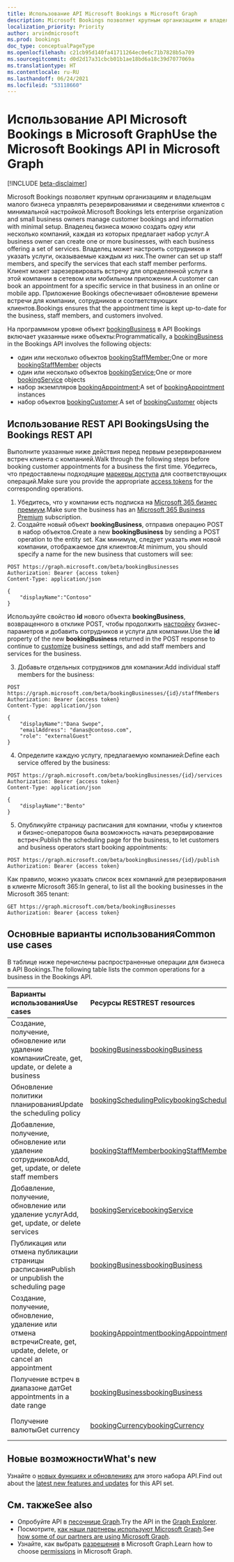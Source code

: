 ```yaml
---
title: Использование API Microsoft Bookings в Microsoft Graph
description: Microsoft Bookings позволяет крупным организациям и владельцам малого бизнеса управлять резервированиями и сведениями клиентов с минимальной настройкой.
localization_priority: Priority
author: arvindmicrosoft
ms.prod: bookings
doc_type: conceptualPageType
ms.openlocfilehash: c21cb95d140fa41711264ec0e6c71b7828b5a709
ms.sourcegitcommit: d0d2d17a31cbcb01b1ae18bd6a18c39d7077069a
ms.translationtype: HT
ms.contentlocale: ru-RU
ms.lasthandoff: 06/24/2021
ms.locfileid: "53118660"
---
```

# <a name="use-the-microsoft-bookings-api-in-microsoft-graph"></a><span data-ttu-id="9979c-103">Использование API Microsoft Bookings в Microsoft Graph</span><span class="sxs-lookup"><span data-stu-id="9979c-103">Use the Microsoft Bookings API in Microsoft Graph</span></span>

[!INCLUDE [beta-disclaimer](../../includes/beta-disclaimer.md)]
 
<span data-ttu-id="9979c-104">Microsoft Bookings позволяет крупным организациям и владельцам малого бизнеса управлять резервированиями и сведениями клиентов с минимальной настройкой.</span><span class="sxs-lookup"><span data-stu-id="9979c-104">Microsoft Bookings lets enterprise organization and small business owners manage customer bookings and information with minimal setup.</span></span> <span data-ttu-id="9979c-105">Владелец бизнеса можно создать одну или несколько компаний, каждая из которых предлагает набор услуг.</span><span class="sxs-lookup"><span data-stu-id="9979c-105">A business owner can create one or more businesses, with each business offering a set of services.</span></span> <span data-ttu-id="9979c-106">Владелец может настроить сотрудников и указать услуги, оказываемые каждым из них.</span><span class="sxs-lookup"><span data-stu-id="9979c-106">The owner can set up staff members, and specify the services that each staff member performs.</span></span> <span data-ttu-id="9979c-107">Клиент может зарезервировать встречу для определенной услуги в этой компании в сетевом или мобильном приложении.</span><span class="sxs-lookup"><span data-stu-id="9979c-107">A customer can book an appointment for a specific service in that business in an online or mobile app.</span></span> <span data-ttu-id="9979c-108">Приложение Bookings обеспечивает обновление времени встречи для компании, сотрудников и соответствующих клиентов.</span><span class="sxs-lookup"><span data-stu-id="9979c-108">Bookings ensures that the appointment time is kept up-to-date for the business, staff members, and customers involved.</span></span>

<span data-ttu-id="9979c-109">На программном уровне объект [bookingBusiness](bookingbusiness.md) в API Bookings включает указанные ниже объекты:</span><span class="sxs-lookup"><span data-stu-id="9979c-109">Programmatically, a [bookingBusiness](bookingbusiness.md) in the Bookings API involves the following objects:</span></span>
 
- <span data-ttu-id="9979c-110">один или несколько объектов [bookingStaffMember](bookingstaffmember.md);</span><span class="sxs-lookup"><span data-stu-id="9979c-110">One or more [bookingStaffMember](bookingstaffmember.md) objects</span></span>
- <span data-ttu-id="9979c-111">один или несколько объектов [bookingService](bookingservice.md);</span><span class="sxs-lookup"><span data-stu-id="9979c-111">One or more [bookingService](bookingservice.md) objects</span></span>
- <span data-ttu-id="9979c-112">набор экземпляров [bookingAppointment](bookingappointment.md);</span><span class="sxs-lookup"><span data-stu-id="9979c-112">A set of [bookingAppointment](bookingappointment.md) instances</span></span>
- <span data-ttu-id="9979c-113">набор объектов [bookingCustomer](bookingcustomer.md).</span><span class="sxs-lookup"><span data-stu-id="9979c-113">A set of [bookingCustomer](bookingcustomer.md) objects</span></span>

## <a name="using-the-bookings-rest-api"></a><span data-ttu-id="9979c-114">Использование REST API Bookings</span><span class="sxs-lookup"><span data-stu-id="9979c-114">Using the Bookings REST API</span></span>

<span data-ttu-id="9979c-115">Выполните указанные ниже действия перед первым резервированием встреч клиента с компанией.</span><span class="sxs-lookup"><span data-stu-id="9979c-115">Walk through the following steps before booking customer appointments for a business the first time.</span></span> <span data-ttu-id="9979c-116">Убедитесь, что предоставлены подходящие [маркеры доступа](/graph/auth-overview) для соответствующих операций.</span><span class="sxs-lookup"><span data-stu-id="9979c-116">Make sure you provide the appropriate [access tokens](/graph/auth-overview) for the corresponding operations.</span></span>

1. <span data-ttu-id="9979c-117">Убедитесь, что у компании есть подписка на [Microsoft 365 бизнес премиум](https://products.office.com/ru-RU/business/office-365-business-premium).</span><span class="sxs-lookup"><span data-stu-id="9979c-117">Make sure the business has an [Microsoft 365 Business Premium](https://products.office.com/ru-RU/business/office-365-business-premium) subscription.</span></span>
2. <span data-ttu-id="9979c-118">Создайте новый объект **bookingBusiness**, отправив операцию POST в набор объектов.</span><span class="sxs-lookup"><span data-stu-id="9979c-118">Create a new **bookingBusiness** by sending a POST operation to the entity set.</span></span> <span data-ttu-id="9979c-119">Как минимум, следует указать имя новой компании, отображаемое для клиентов:</span><span class="sxs-lookup"><span data-stu-id="9979c-119">At minimum, you should specify a name for the new business that customers will see:</span></span>
<!-- { "blockType": "ignored" } -->
```http
POST https://graph.microsoft.com/beta/bookingBusinesses
Authorization: Bearer {access token}
Content-Type: application/json

{
    "displayName":"Contoso"
}
```
<span data-ttu-id="9979c-120">Используйте свойство **id** нового объекта **bookingBusiness**, возвращенного в отклике POST, чтобы продолжить [настройку](../api/bookingbusiness-update.md) бизнес-параметров и добавить сотрудников и услуги для компании.</span><span class="sxs-lookup"><span data-stu-id="9979c-120">Use the **id** property of the new **bookingBusiness** returned in the POST response to continue to [customize](../api/bookingbusiness-update.md) business settings, and add staff members and services for the business.</span></span>

3. <span data-ttu-id="9979c-121">Добавьте отдельных сотрудников для компании:</span><span class="sxs-lookup"><span data-stu-id="9979c-121">Add individual staff members for the business:</span></span>
<!-- { "blockType": "ignored" } -->
```http
POST https://graph.microsoft.com/beta/bookingBusinesses/{id}/staffMembers
Authorization: Bearer {access token}
Content-Type: application/json

{
    "displayName":"Dana Swope",
    "emailAddress": "danas@contoso.com",
    "role": "externalGuest"
}
```
4. <span data-ttu-id="9979c-122">Определите каждую услугу, предлагаемую компанией:</span><span class="sxs-lookup"><span data-stu-id="9979c-122">Define each service offered by the business:</span></span>
<!-- { "blockType": "ignored" } -->
```http
POST https://graph.microsoft.com/beta/bookingBusinesses/{id}/services
Authorization: Bearer {access token}
Content-Type: application/json

{
    "displayName":"Bento"
}
```
5. <span data-ttu-id="9979c-123">Опубликуйте страницу расписания для компании, чтобы у клиентов и бизнес-операторов была возможность начать резервирование встреч:</span><span class="sxs-lookup"><span data-stu-id="9979c-123">Publish the scheduling page for the business, to let customers and business operators start booking appointments:</span></span>
<!-- { "blockType": "ignored" } -->
```http
POST https://graph.microsoft.com/beta/bookingBusinesses/{id}/publish
Authorization: Bearer {access token}
```

<span data-ttu-id="9979c-124">Как правило, можно указать список всех компаний для резервирования в клиенте Microsoft 365:</span><span class="sxs-lookup"><span data-stu-id="9979c-124">In general, to list all the booking businesses in the Microsoft 365 tenant:</span></span>
<!-- { "blockType": "ignored" } -->
```http
GET https://graph.microsoft.com/beta/bookingBusinesses
Authorization: Bearer {access token}
```

## <a name="common-use-cases"></a><span data-ttu-id="9979c-125">Основные варианты использования</span><span class="sxs-lookup"><span data-stu-id="9979c-125">Common use cases</span></span> 

<span data-ttu-id="9979c-126">В таблице ниже перечислены распространенные операции для бизнеса в API Bookings.</span><span class="sxs-lookup"><span data-stu-id="9979c-126">The following table lists the common operations for a business in the Bookings API.</span></span>

| <span data-ttu-id="9979c-127">Варианты использования</span><span class="sxs-lookup"><span data-stu-id="9979c-127">Use cases</span></span>        | <span data-ttu-id="9979c-128">Ресурсы REST</span><span class="sxs-lookup"><span data-stu-id="9979c-128">REST resources</span></span> | <span data-ttu-id="9979c-129">См. также</span><span class="sxs-lookup"><span data-stu-id="9979c-129">See also</span></span> |
|:---------------|:--------|:----------|
| <span data-ttu-id="9979c-130">Создание, получение, обновление или удаление компании</span><span class="sxs-lookup"><span data-stu-id="9979c-130">Create, get, update, or delete a business</span></span> | [<span data-ttu-id="9979c-131">bookingBusiness</span><span class="sxs-lookup"><span data-stu-id="9979c-131">bookingBusiness</span></span>](bookingbusiness.md) | [<span data-ttu-id="9979c-132">Методы ресурса bookingBusiness</span><span class="sxs-lookup"><span data-stu-id="9979c-132">Methods of bookingBusiness</span></span>](bookingbusiness.md#methods) |
| <span data-ttu-id="9979c-133">Обновление политики планирования</span><span class="sxs-lookup"><span data-stu-id="9979c-133">Update the scheduling policy</span></span> | [<span data-ttu-id="9979c-134">bookingSchedulingPolicy</span><span class="sxs-lookup"><span data-stu-id="9979c-134">bookingSchedulingPolicy</span></span>](bookingschedulingpolicy.md) | [<span data-ttu-id="9979c-135">Обновление bookingBusiness</span><span class="sxs-lookup"><span data-stu-id="9979c-135">Update a bookingBusiness</span></span>](../api/bookingbusiness-update.md) |
| <span data-ttu-id="9979c-136">Добавление, получение, обновление или удаление сотрудников</span><span class="sxs-lookup"><span data-stu-id="9979c-136">Add, get, update, or delete staff members</span></span> | [<span data-ttu-id="9979c-137">bookingStaffMember</span><span class="sxs-lookup"><span data-stu-id="9979c-137">bookingStaffMember</span></span>](bookingstaffmember.md) | [<span data-ttu-id="9979c-138">Методы ресурса bookingStaffMember</span><span class="sxs-lookup"><span data-stu-id="9979c-138">Methods of bookingStaffMember</span></span>](bookingstaffmember.md#methods)  |
| <span data-ttu-id="9979c-139">Добавление, получение, обновление или удаление услуг</span><span class="sxs-lookup"><span data-stu-id="9979c-139">Add, get, update, or delete services</span></span> | [<span data-ttu-id="9979c-140">bookingService</span><span class="sxs-lookup"><span data-stu-id="9979c-140">bookingService</span></span>](bookingservice.md) | [<span data-ttu-id="9979c-141">Методы ресурса bookingService</span><span class="sxs-lookup"><span data-stu-id="9979c-141">Methods of bookingService</span></span>](bookingservice.md#methods)  |
| <span data-ttu-id="9979c-142">Публикация или отмена публикации страницы расписания</span><span class="sxs-lookup"><span data-stu-id="9979c-142">Publish or unpublish the scheduling page</span></span> | [<span data-ttu-id="9979c-143">bookingBusiness</span><span class="sxs-lookup"><span data-stu-id="9979c-143">bookingBusiness</span></span>](bookingbusiness.md) | [<span data-ttu-id="9979c-144">publish</span><span class="sxs-lookup"><span data-stu-id="9979c-144">publish</span></span>](../api/bookingbusiness-publish.md) <br> [<span data-ttu-id="9979c-145">unpublish</span><span class="sxs-lookup"><span data-stu-id="9979c-145">unpublish</span></span>](../api/bookingbusiness-unpublish.md) |
| <span data-ttu-id="9979c-146">Создание, получение, обновление, удаление или отмена встречи</span><span class="sxs-lookup"><span data-stu-id="9979c-146">Create, get, update, delete, or cancel an appointment</span></span> | [<span data-ttu-id="9979c-147">bookingAppointment</span><span class="sxs-lookup"><span data-stu-id="9979c-147">bookingAppointment</span></span>](bookingappointment.md) | [<span data-ttu-id="9979c-148">Методы ресурса bookingAppointment</span><span class="sxs-lookup"><span data-stu-id="9979c-148">Methods of bookingAppointment</span></span>](bookingappointment.md#methods)  |
| <span data-ttu-id="9979c-149">Получение встреч в диапазоне дат</span><span class="sxs-lookup"><span data-stu-id="9979c-149">Get appointments in a date range</span></span> | [<span data-ttu-id="9979c-150">bookingBusiness</span><span class="sxs-lookup"><span data-stu-id="9979c-150">bookingBusiness</span></span>](bookingbusiness.md) | [<span data-ttu-id="9979c-151">Представление календаря "Список резервирований"</span><span class="sxs-lookup"><span data-stu-id="9979c-151">List Bookings calendarView</span></span>](../api/bookingbusiness-list-calendarview.md) |
| <span data-ttu-id="9979c-152">Получение валюты</span><span class="sxs-lookup"><span data-stu-id="9979c-152">Get currency</span></span> | [<span data-ttu-id="9979c-153">bookingCurrency</span><span class="sxs-lookup"><span data-stu-id="9979c-153">bookingCurrency</span></span>](bookingcurrency.md) | [<span data-ttu-id="9979c-154">Методы ресурса bookingCurrency</span><span class="sxs-lookup"><span data-stu-id="9979c-154">Methods of bookingCurrency</span></span>](bookingcurrency.md#methods) |

## <a name="whats-new"></a><span data-ttu-id="9979c-155">Новые возможности</span><span class="sxs-lookup"><span data-stu-id="9979c-155">What's new</span></span>
<span data-ttu-id="9979c-156">Узнайте о [новых функциях и обновлениях](/graph/whats-new-overview) для этого набора API.</span><span class="sxs-lookup"><span data-stu-id="9979c-156">Find out about the [latest new features and updates](/graph/whats-new-overview) for this API set.</span></span>

## <a name="see-also"></a><span data-ttu-id="9979c-157">См. также</span><span class="sxs-lookup"><span data-stu-id="9979c-157">See also</span></span>

- <span data-ttu-id="9979c-158">Опробуйте API в [песочнице Graph](https://developer.microsoft.com/graph/graph-explorer).</span><span class="sxs-lookup"><span data-stu-id="9979c-158">Try the API in the [Graph Explorer](https://developer.microsoft.com/graph/graph-explorer).</span></span>
- <span data-ttu-id="9979c-159">Посмотрите, [как наши партнеры используют Microsoft Graph](https://developer.microsoft.com/graph/partners).</span><span class="sxs-lookup"><span data-stu-id="9979c-159">See [how some of our partners are using Microsoft Graph](https://developer.microsoft.com/graph/partners).</span></span>
- <span data-ttu-id="9979c-160">Узнайте, как выбрать [разрешения](/graph/permissions-reference) в Microsoft Graph.</span><span class="sxs-lookup"><span data-stu-id="9979c-160">Learn how to choose [permissions](/graph/permissions-reference) in Microsoft Graph.</span></span>


